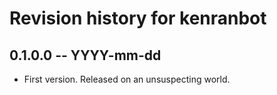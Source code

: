 # Revision history for kenranbot

## 0.1.0.0 -- YYYY-mm-dd

* First version. Released on an unsuspecting world.
